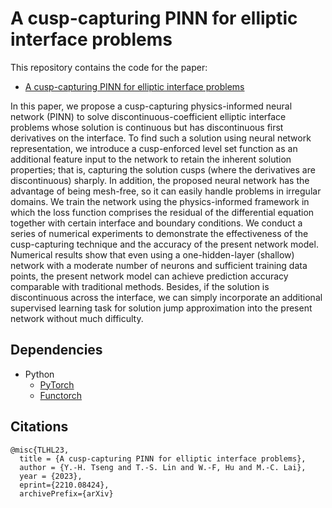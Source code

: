 # A cusp-capturing PINN for elliptic interface problems

This repository contains the code for the paper:

* [A cusp-capturing PINN for elliptic interface problems](https://arxiv.org/abs/2210.08424)

In this paper, we propose a cusp-capturing physics-informed neural network (PINN) to solve discontinuous-coefficient elliptic interface problems whose solution is continuous but has discontinuous first derivatives on the interface. To find such a solution using neural network representation, we introduce a cusp-enforced level set function as an additional feature input to the network to retain the inherent solution properties; that is,  capturing the solution cusps (where the derivatives are discontinuous) sharply. In addition, the proposed neural network has the advantage of being mesh-free, so it can easily handle problems in irregular domains. We train the network using the physics-informed framework in which the loss function comprises the residual of the differential equation together with certain interface and boundary conditions. We conduct a series of numerical experiments to demonstrate the effectiveness of the cusp-capturing technique and the accuracy of the present network model. Numerical results show that even using a one-hidden-layer (shallow) network with a moderate number of neurons and sufficient training data points, the present network model can achieve prediction accuracy comparable with traditional methods. Besides, if the solution is discontinuous across the interface, we can simply incorporate an additional supervised learning task for solution jump approximation into the present network without much difficulty.

## Dependencies

* Python
	* [PyTorch](https://pytorch.org)
	* [Functorch](https://github.com/pytorch/functorch)

## Citations

```
@misc{TLHL23,
  title = {A cusp-capturing PINN for elliptic interface problems},
  author = {Y.-H. Tseng and T.-S. Lin and W.-F, Hu and M.-C. Lai},
  year = {2023},
  eprint={2210.08424},
  archivePrefix={arXiv}
```

